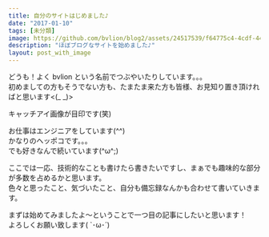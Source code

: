 ```yaml
---
title: 自分のサイトはじめました♪
date: "2017-01-10"
tags: [未分類]
image: https://github.com/bvlion/blog2/assets/24517539/f64775c4-4cdf-4429-80db-7968d1d92b99
description: "ほぼブログなサイトを始めました♪"
layout: post_with_image
---
```

どうも！よく bvlion という名前でつぶやいたりしています。。。  
初めましての方もそうでない方も、たまたま来た方も皆様、お見知り置き頂ければと思います<(_ _)>

キャッチアイ画像が目印です(笑)

お仕事はエンジニアをしています(^^)  
かなりのヘッポコです。。。  
でも好きなんで続いています(^ω^;)

ここでは一応、技術的なことも書けたら書きたいですし、まぁでも趣味的な部分が多数を占めるかと思います。  
色々と思ったこと、気づいたこと、自分も備忘録なんかも合わせて書いていきます。

まずは始めてみましたよ〜ということで一つ目の記事にしたいと思います！  
よろしくお願い致します( `･ω･´)